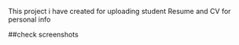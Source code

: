
This project i have created for uploading student Resume and CV for personal info 

##check screenshots
